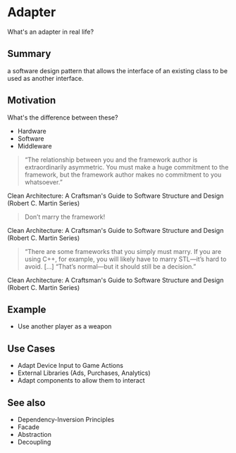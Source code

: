 # Adapter

What's an adapter in real life?

## Summary

a software design pattern that allows the interface of an existing class to be used as another interface.

## Motivation

What's the difference between these?
- Hardware
- Software
- Middleware

> “The relationship between you and the framework author is extraordinarily asymmetric. You must make a huge commitment to the framework, but the framework author makes no commitment to you whatsoever.”

Clean Architecture: A Craftsman's Guide to Software Structure and Design (Robert C. Martin Series)

> Don’t marry the framework!

Clean Architecture: A Craftsman's Guide to Software Structure and Design (Robert C. Martin Series)

> “There are some frameworks that you simply must marry. If you are using C++, for example, you will likely have to marry STL—it’s hard to avoid. [...] “That’s normal—but it should still be a decision.”

Clean Architecture: A Craftsman's Guide to Software Structure and Design (Robert C. Martin Series)

## Example
- Use another player as a weapon

## Use Cases
- Adapt Device Input to Game Actions
- External Libraries (Ads, Purchases, Analytics)
- Adapt components to allow them to interact

## See also
- Dependency-Inversion Principles
- Facade
- Abstraction
- Decoupling
